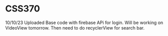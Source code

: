 # CSS370

10/10/23 Uploaded Base code with firebase APi for login. Will be working on VideoView tomorrow. Then need to do recyclerView for search bar. 
